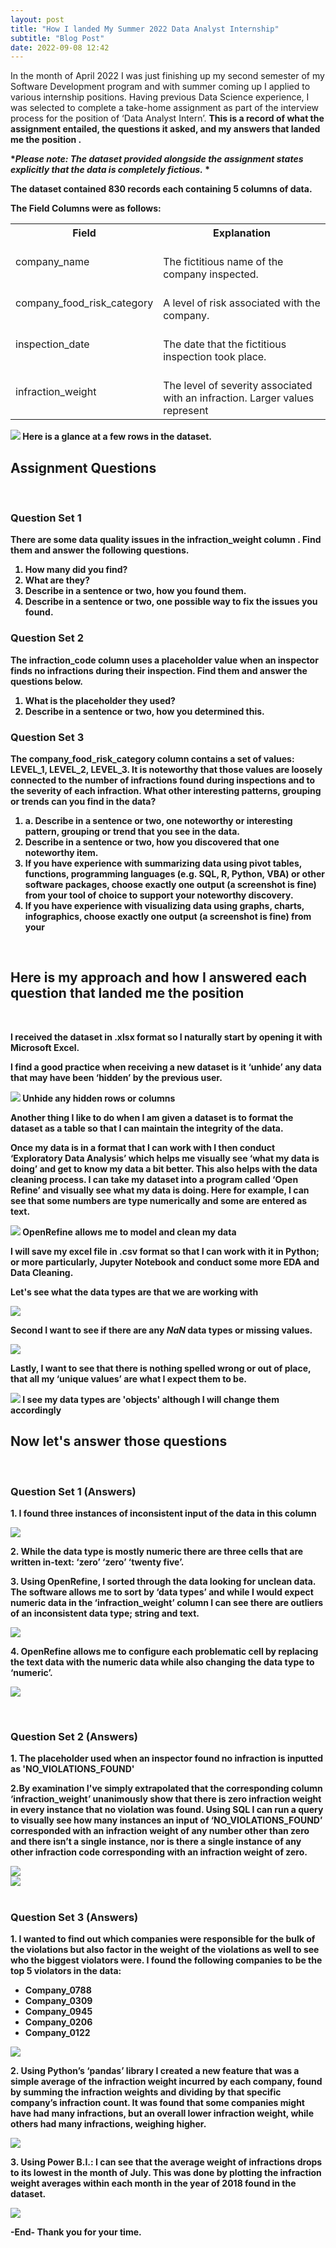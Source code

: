 ```yaml
---
layout: post
title: "How I landed My Summer 2022 Data Analyst Internship"
subtitle: "Blog Post"
date: 2022-09-08 12:42
---
```


In the month of April 2022 I was just finishing up my second semester of my Software Development program and with summer coming up I applied to various internship positions. Having previous Data Science experience, I was selected to complete a take-home assignment as part of the interview process for the position of ‘Data Analyst Intern’. <b> This is a record of what the assignment entailed, the questions it asked, and my answers that landed me the position <b>.

*<i>Please note: The dataset provided alongside the assignment states explicitly that the data is completely fictious.</i> *

The dataset contained 830 records each containing 5 columns of data.

The Field Columns were as follows:

<table>
  <tr>
    <th>Field</th>
    <th>Explanation</th>
  </tr>
  <tr>
    <td>company_name</td>
    <td><br>The fictitious name of the company inspected.  </td>
  </tr>
  <tr>
    <td>company_food_risk_category </td>
    <td> <br> A level of risk associated with the company. </td>
  </tr>
  <tr>
  <td> inspection_date </td>
  <td> <br>The date that the fictitious inspection took place. </td>
  </tr>
  <tr>
  <td> infraction_weight </td>
  <td> <br>The level of severity associated with an infraction. Larger values represent </td>

  </tr>

</table>

<img src="/assets/images/internship/1.jpg">
<span class="caption text-muted">Here is a glance at a few rows in the dataset.</span>

<h2>Assignment Questions</h2>
<br>
<h3>Question Set 1</h3>
<p>There are some data quality issues in the <b>infraction_weight</b> column . Find them and answer the following questions. <p>

<ol>
<li> How many did you find? </li>
<li> What are they? </li>
<li> Describe in a sentence or two, how you found them. </li>
<li> Describe in a sentence or two, one possible way to fix the issues you found. </li>
</ol>

<h3>Question Set 2</h3>

<p>The <b>infraction_code</b> column uses a placeholder value when an inspector finds no infractions during their inspection. Find them and answer the questions below. </p>

<ol>
<li> What is the placeholder they used? </li>
<li> Describe in a sentence or two, how you determined this. </li>
</ol>

<h3>Question Set 3</h3>

<p> The <b>company_food_risk_category</B> column contains a set of values: LEVEL_1, LEVEL_2, LEVEL_3. It is noteworthy that those values are loosely connected to the number of infractions found during inspections and to the severity of each infraction. What other interesting patterns, grouping or trends can you find in the data? </p>

<ol>
<li>a. Describe in a sentence or two, one noteworthy or interesting pattern, grouping or trend that you see in the data.  </li>
<li> Describe in a sentence or two, how you discovered that one noteworthy item. </li>
<li>  If you have experience with summarizing data using pivot tables, functions, programming languages (e.g. SQL, R, Python, VBA) or other software packages, choose exactly one output (a screenshot is fine) from your tool of choice to support your noteworthy discovery. </li>
<li> If you have experience with visualizing data using graphs, charts, infographics, choose exactly one output (a screenshot is fine) from your </li>
</ol>

<br>
<h2> Here is my approach and how I answered each question that landed me the position </h2>
<br>

<p>I received the dataset in .xlsx format so I naturally start by opening it with Microsoft Excel.</p>

<p>I find a good practice when receiving a new dataset is it  ‘unhide’ any data that may have been ‘hidden’ by the previous user.</p>

<img src="/assets/images/internship/unhide.jpg">
<span class="caption text-muted">Unhide any hidden rows or columns</span>

<p>Another thing I like to do when I am given a dataset is to format the dataset as a table so that I can maintain the integrity of the data.</p>

<p>Once my data is in a format that I can work with I then conduct ‘Exploratory Data Analysis’ which helps me visually see ‘what my data is doing’ and get to know my data a bit better. This also helps with the data cleaning process. I can take my dataset into a program called ‘Open Refine’ and visually see what my data is doing. Here for example, I can see that some numbers are type numerically and some are entered as text. </p>

<img src="/assets/images/internship/OpenRefine.jpg">
<span class="caption text-muted">OpenRefine allows me to model and clean my data</span>

<p>I will save my excel file in .csv format so that I can work with it in Python; or more particularly, Jupyter Notebook and conduct some more EDA and Data Cleaning.</p>

 <p> Let's see what the data types are that we are working with</p>
 <img src="/assets/images/internship/eda1.jpg">

 <p>Second I want to see if there are any <i>NaN</i> data types or missing values.</p>

 <img src="/assets/images/internship/eda2.jpg">

 <p>Lastly, I want to see that there is nothing spelled wrong or out of place, that all my ‘unique values’ are what I expect them to be. </p>

 <img src="/assets/images/internship/eda3.jpg">
 <span class="caption text-muted">I see my data types are 'objects' although I will change them accordingly </span>

 <h2> Now let's answer those questions </h2>
 <br>

 <h3>Question Set 1 (Answers)</h3>

<p>1.  I found three instances of inconsistent input of the data in this column </p>

<img src="/assets/images/internship/1a.jpg">

<p>2. While the data type is mostly numeric there are three cells that are written in-text:
‘zero’
‘zero’
‘twenty five’.</p>

<p> 3. Using OpenRefine, I sorted through the data looking for unclean data. The software allows me to sort by ‘data types’ and while I would expect numeric data in the ‘infraction_weight’ column I can see there are outliers of an inconsistent data type; string and text. </p>

<img src="/assets/images/internship/1b.jpg">

<p>4. OpenRefine allows me to configure each problematic cell by replacing the text data with the numeric data while also changing the data type to ‘numeric’.  </p>

<img src="/assets/images/internship/1d.jpg"><br>

<br>
<h3>Question Set 2 (Answers)</h3>

<p>1. The placeholder used when an inspector found no infraction is inputted as 'NO_VIOLATIONS_FOUND' </p>

<p>2.By examination I've simply extrapolated that the  corresponding column ‘infraction_weight’ unanimously show that there is zero infraction weight in every instance that no violation was found. Using SQL I can run a query to visually see how many instances an input of ‘NO_VIOLATIONS_FOUND’ corresponded with an infraction weight of any number other than zero and there isn’t a single instance, nor is there a single instance of any other infraction code corresponding with an infraction weight of zero. </p>

<img src="/assets/images/internship/sql1.jpg">
<br>
<img src="/assets/images/internship/2bb.jpg"><br>

<br>
<h3>Question Set 3 (Answers)</h3>

<p>1. I wanted to find out which companies were responsible for the bulk of the violations but also factor in the weight of the violations as well to see who the biggest violators were. I found the following companies to be the top 5 violators in the data: 
<ul>
<li>Company_0788</li>
<li>Company_0309</li>
<li>Company_0945</li>
<li>Company_0206</li>
<li>Company_0122</li>
</ul>
</p>

<img src="/assets/images/internship/sql2.jpg">

<p> 2. Using Python’s ‘pandas’ library I created a new feature that was a simple average of the infraction weight incurred by each company, found by summing the infraction weights and dividing by that specific company’s infraction count. It was found that some companies might have had many infractions, but an overall lower infraction weight, while others had many infractions, weighing higher.</p>

<img src="/assets/images/internship/3a-2.jpg">

<p> 3. Using Power B.I.: I can see that the average weight of infractions drops to its lowest in the month of July. This was done by plotting the infraction weight averages within each month in the year of 2018 found in the dataset. </P>

<img src="/assets/images/internship/3a.jpg">

<p> -End- Thank you for your time. </p>